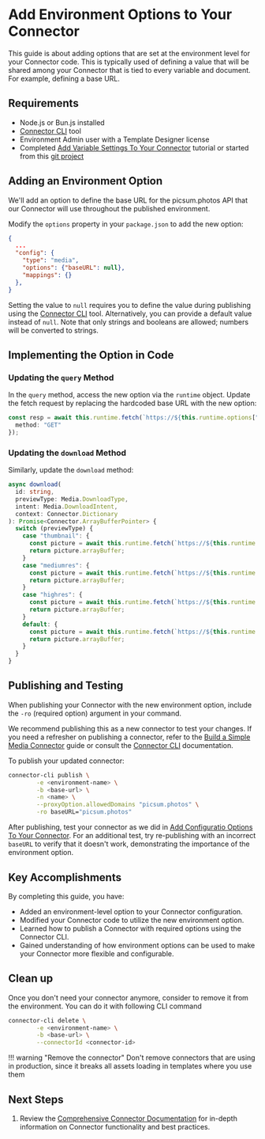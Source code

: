 # Add Environment Options to Your Connector

This guide is about adding options that are set at the environment level for your Connector code. This is typically used of defining a value that will be shared among your Connector that is tied to every variable and document. For example, defining a base URL.

## Requirements

- Node.js or Bun.js installed
- [Connector CLI](/GraFx-Developers/connectors/connector-cli/) tool
- Environment Admin user with a Template Designer license
- Completed  [Add Variable Settings To Your Connector](/GraFx-Developers/connectors/media-connector/add-variable-settings-to-your-connector) tutorial or started from this [git project](https://github.com/seancrowe/simple-media-connector/tree/Add-Settings-To-Your-Connector)


## Adding an Environment Option

We'll add an option to define the base URL for the picsum.photos API that our Connector will use throughout the published environment.

Modify the `options` property in your `package.json` to add the new option:

```json
{
  ...
  "config": {
    "type": "media",
    "options": {"baseURL": null},
    "mappings": {}
  },
}
```

Setting the value to `null` requires you to define the value during publishing using the [Connector CLI](/GraFx-Developers/connectors/connector-cli/) tool. Alternatively, you can provide a default value instead of `null`. Note that only strings and booleans are allowed; numbers will be converted to strings.

## Implementing the Option in Code

### Updating the `query` Method

In the `query` method, access the new option via the `runtime` object. Update the fetch request by replacing the hardcoded base URL with the new option:

```typescript
const resp = await this.runtime.fetch(`https://${this.runtime.options["baseURL"]}/v2/list?page=${pageNumber}&limit=${options.pageSize}`, {
  method: "GET"
});
```

### Updating the `download` Method

Similarly, update the `download` method:

```typescript
async download(
  id: string,
  previewType: Media.DownloadType,
  intent: Media.DownloadIntent,
  context: Connector.Dictionary
): Promise<Connector.ArrayBufferPointer> {
  switch (previewType) {
    case "thumbnail": {
      const picture = await this.runtime.fetch(`https://${this.runtime.options["baseURL"]}/id/${id}/${(context.wide) ? "400/" : ""}200`, { method: "GET" });
      return picture.arrayBuffer;
    }
    case "mediumres": {
      const picture = await this.runtime.fetch(`https://${this.runtime.options["baseURL"]}/id/${id}/400`, { method: "GET" });
      return picture.arrayBuffer;
    }
    case "highres": {
      const picture = await this.runtime.fetch(`https://${this.runtime.options["baseURL"]}/id/${id}/${(context.wide) ? "2000/" : ""}1000`, { method: "GET" });
      return picture.arrayBuffer;
    }
    default: {
      const picture = await this.runtime.fetch(`https://${this.runtime.options["baseURL"]}/id/${id}`, { method: "GET" });
      return picture.arrayBuffer;
    }
  }
}
```

## Publishing and Testing

When publishing your Connector with the new environment option, include the `-ro` (required option) argument in your command.

We recommend publishing this as a new connector to test your changes. If you need a refresher on publishing a connector, refer to the [Build a Simple Media Connector](/GraFx-Developers/connectors/media-connector/build-a-simple-media-connector/#publishing-the-connector) guide or consult the [Connector CLI](/GraFx-Developers/connectors/connector-cli/) documentation.

To publish your updated connector:

```bash
connector-cli publish \
        -e <environment-name> \
        -b <base-url> \
        -n <name> \
        --proxyOption.allowedDomains "picsum.photos" \
        -ro baseURL="picsum.photos"
```

After publishing, test your connector as we did in [Add Configuratio Options To Your Connector](/GraFx-Developers/connectors/media-connector/add-variable-settings-to-your-connector/#step-3:-publish-and-test). For an additional test, try re-publishing with an incorrect `baseURL` to verify that it doesn't work, demonstrating the importance of the environment option.

## Key Accomplishments

By completing this guide, you have:

- Added an environment-level option to your Connector configuration.
- Modified your Connector code to utilize the new environment option.
- Learned how to publish a Connector with required options using the Connector CLI.
- Gained understanding of how environment options can be used to make your Connector more flexible and configurable.

## Clean up

Once you don't need your connector anymore, consider to remove it from the environment. You can do it with following CLI command

```bash
connector-cli delete \
        -e <environment-name> \
        -b <base-url> \
        --connectorId <connector-id>
```

!!! warning "Remove the connector"
    Don't remove connectors that are using in production, since it breaks all assets loading in templates where you use them

## Next Steps

1. Review the [Comprehensive Connector Documentation](/GraFx-Developers/connectors/connectors-introduction/) for in-depth information on Connector functionality and best practices.
